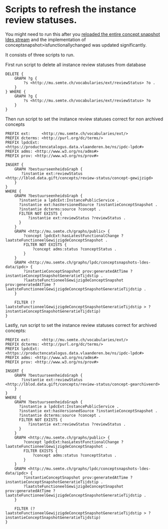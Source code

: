 # Scripts to refresh the instance review statuses.

You might need to run this after you [reloaded the entire concept snapshot ldes stream](0006-reload-ipdc-ldes-stream-and-concept-data.md) and the implementation of conceptsnapshot>isfunctionallychanged was updated significantly.

It consists of three scripts to run.

First run script to delete all instance review statuses from database

```
DELETE {
    GRAPH ?g {
        ?s <http://mu.semte.ch/vocabularies/ext/reviewStatus> ?o .
    }
} WHERE {
    GRAPH ?g {
        ?s <http://mu.semte.ch/vocabularies/ext/reviewStatus> ?o
    }
}
```

Then run script to set the instance review statuses correct for non archived concepts
```
PREFIX ext:     <http://mu.semte.ch/vocabularies/ext/>
PREFIX dcterms: <http://purl.org/dc/terms/>
PREFIX lpdcExt: <https://productencatalogus.data.vlaanderen.be/ns/ipdc-lpdc#>
PREFIX adms: <http://www.w3.org/ns/adms#>
PREFIX prov: <http://www.w3.org/ns/prov#>

INSERT {
    GRAPH ?bestuurseenheidsGraph {
       ?instantie ext:reviewStatus <http://lblod.data.gift/concepts/review-status/concept-gewijzigd>
    }
}
WHERE {
    GRAPH ?bestuurseenheidsGraph {
      ?instantie a lpdcExt:InstancePublicService .
      ?instantie ext:hasVersionedSource ?instantieConceptSnapshot .
      ?instantie dcterms:source ?concept .
      FILTER NOT EXISTS {
          ?instantie ext:reviewStatus ?reviewStatus .
      }
    }
    GRAPH <http://mu.semte.ch/graphs/public> {
        ?concept lpdcExt:hasLatestFunctionalChange ?laatsteFunctioneelGewijzigdeConceptSnapshot .
        FILTER NOT EXISTS {
            ?concept adms:status ?conceptStatus .
        }
    }
    GRAPH <http://mu.semte.ch/graphs/lpdc/conceptsnapshots-ldes-data/ipdc> {
        ?instantieConceptSnapshot prov:generatedAtTime ?instantieConceptSnapshotGeneratieTijdstip .
        ?laatsteFunctioneelGewijzigdeConceptSnapshot prov:generatedAtTime ?laatsteFunctioneelGewijzigdeConceptSnapshotGeneratieTijdstip .
    }

    FILTER (?laatsteFunctioneelGewijzigdeConceptSnapshotGeneratieTijdstip > ?instantieConceptSnapshotGeneratieTijdstip)
}

```

Lastly, run script to set the instance review statuses correct for archived concepts:
```
PREFIX ext:     <http://mu.semte.ch/vocabularies/ext/>
PREFIX dcterms: <http://purl.org/dc/terms/>
PREFIX lpdcExt: <https://productencatalogus.data.vlaanderen.be/ns/ipdc-lpdc#>
PREFIX adms: <http://www.w3.org/ns/adms#>
PREFIX prov: <http://www.w3.org/ns/prov#>

INSERT {
    GRAPH ?bestuurseenheidsGraph {
       ?instantie ext:reviewStatus <http://lblod.data.gift/concepts/review-status/concept-gearchiveerd>
    }
}
WHERE {
    GRAPH ?bestuurseenheidsGraph {
      ?instantie a lpdcExt:InstancePublicService .
      ?instantie ext:hasVersionedSource ?instantieConceptSnapshot .
      ?instantie dcterms:source ?concept .
      FILTER NOT EXISTS {
          ?instantie ext:reviewStatus ?reviewStatus .
      }
    }
    GRAPH <http://mu.semte.ch/graphs/public> {
        ?concept lpdcExt:hasLatestFunctionalChange ?laatsteFunctioneelGewijzigdeConceptSnapshot .
        FILTER EXISTS {
            ?concept adms:status ?conceptStatus .
        }
    }
    GRAPH <http://mu.semte.ch/graphs/lpdc/conceptsnapshots-ldes-data/ipdc> {
        ?instantieConceptSnapshot prov:generatedAtTime ?instantieConceptSnapshotGeneratieTijdstip .
        ?laatsteFunctioneelGewijzigdeConceptSnapshot prov:generatedAtTime ?laatsteFunctioneelGewijzigdeConceptSnapshotGeneratieTijdstip .
    }

    FILTER (?laatsteFunctioneelGewijzigdeConceptSnapshotGeneratieTijdstip > ?instantieConceptSnapshotGeneratieTijdstip)
}

```